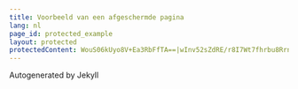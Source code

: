```yaml
---
title: Voorbeeld van een afgeschermde pagina
lang: nl
page_id: protected_example
layout: protected
protectedContent: WouS06kUyo8V+Ea3RbFfTA==|wInv52sZdRE/r8I7Wt7fhrbu8Rrnsa0CoWgCf29D6oM=|+Z2/WUTMbWP/rCWGGeMvuPNd1NmYcSSg38eLhOJ0H5n1/ROFsXGlI2oXfoozEjTYovFUE/SEhNNGQwHDzXJpprDZwhjvwdm4DIfxXHY5a65/yJdy4zuEMK2rg591kN6rI7eWcDeBuQ5DKJgdnFA40pU0sZPsy3TM1vlKnSV4GRcjNUglXjWawZBzpMDCGP5O
---
```


Autogenerated by Jekyll
